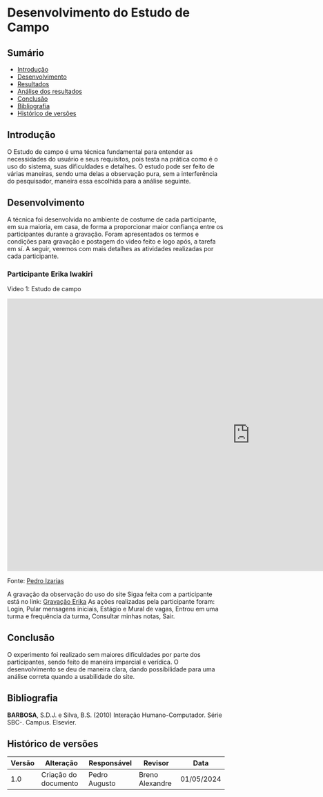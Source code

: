 
# Desenvolvimento do Estudo de Campo

## Sumário 
* [Introdução](#Introdução)
* [Desenvolvimento](#Desenvolvimento)
* [Resultados](#Resultados)
* [Análise dos resultados](#Análise-dos-resultados)
* [Conclusão](#Conclusão)
* [Bibliografia](#Bibliografia)
* [Histórico de versões](#Histórico-de-versões)

## Introdução

O Estudo de campo é uma técnica fundamental para entender as necessidades do usuário e seus requisitos, pois testa na prática como é o uso do sistema, suas dificuldades e detalhes. O estudo pode ser feito de várias maneiras, sendo uma delas a observação pura, sem a interferência do pesquisador, maneira essa escolhida para a análise seguinte. 

## Desenvolvimento

A técnica foi desenvolvida no ambiente de costume de cada participante, em sua maioria, em casa, de forma a proporcionar maior confiança entre os participantes durante a gravação. Foram apresentados os termos e condições para gravação e postagem do video feito e logo após, a tarefa em sí. A seguir, veremos com mais detalhes as atividades realizadas por cada participante.

### Participante Erika Iwakiri

Video 1: Estudo de campo

<iframe width="1124" height="632" src="https://www.youtube.com/embed/FYpaXzHjM_Q" title="Estudo de campo por observação pura com Erika Iwakiri" frameborder="0" allow="accelerometer; autoplay; clipboard-write; encrypted-media; gyroscope; picture-in-picture; web-share" referrerpolicy="strict-origin-when-cross-origin" allowfullscreen></iframe>

Fonte: [Pedro Izarias](https://github.com/Izarias)

A gravação da observação do uso do site Sigaa feita com a participante está no link: <a href="https://youtu.be/FYpaXzHjM_Q">Gravação Erika</a>
As ações realizadas pela participante foram: Login, Pular mensagens iniciais, Estágio e Mural de vagas, Entrou em uma turma e frequência da turma, Consultar minhas notas, Sair. 

## Conclusão
O experimento foi realizado sem maiores dificuldades por parte dos participantes, sendo feito de maneira imparcial e verídica. O desenvolvimento se deu de maneira clara, dando possibilidade para uma análise correta quando a usabilidade do site.

## Bibliografia

**BARBOSA**, S.D.J. e Silva, B.S. (2010) Interação Humano-Computador. Série SBC-. Campus. Elsevier.

## Histórico de versões

| Versão | Alteração                     | Responsável    | Revisor         | Data       |
|--------|-------------------------------|----------------|---------------- |------------|
| 1.0    | Criação do documento          | Pedro Augusto  | Breno Alexandre | 01/05/2024 |
